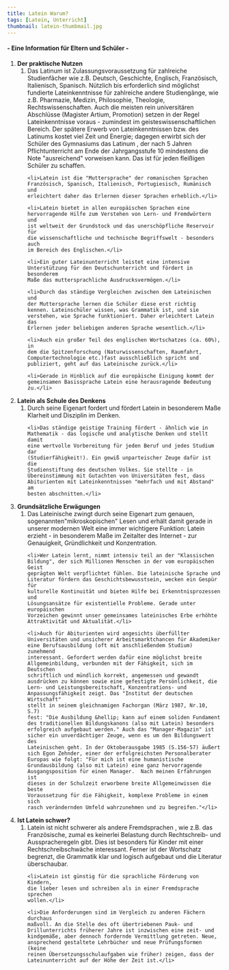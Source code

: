```yaml
---
title: Latein Warum?
tags: [Latein, Unterricht]
thumbnail: latein-thumbmail.jpg
---
```


<h4 class="text_mitte"> - Eine Information für Eltern und Schüler - </h4>

<ol>
  <li><span><strong>Der praktische Nutzen</strong></span>

  <ol>
    <li>Das Latinum ist Zulassungsvoraussetzung für zahlreiche
    Studienfãcher wie z.B. Deutsch, Geschichte, Englisch, Französisch,
    Italienisch, Spanisch. Nützlich bis erforderlich sind möglichst
    fundierte Lateinkenntnisse für zahlreiche andere Studiengãnge, wie
    z.B. Pharmazie, Medizin, Philosophie, Theologie,
    Rechtswissenschaften. Auch die meisten rein universitären
    Abschlüsse (Magister Artium, Promotion) setzen in der Regel
    Lateinkenntnisse voraus - zumindest im geisteswissenschaftlichen
    Bereich. Der spätere Erwerb von Lateinkenntnissen bzw. des
    Latinums kostet viel Zeit und Energie; dagegen erwirbt sich der
    Schüler des Gymnasiums das Latinum , der nach 5 Jahren
    Pflichtunterricht am Ende der Jahrgangsstufe 10 mindestens die
    Note "ausreichend" vorweisen kann. Das ist für jeden fleißigen
    Schüler zu schaffen.</li>

    <li>Latein ist die "Muttersprache" der romanischen Sprachen
    Französisch, Spanisch, Italienisch, Portugiesisch, Rumänisch und
    erleichtert daher das Erlernen dieser Sprachen erheblich.</li>

    <li>Latein bietet in allen europäischen Sprachen eine
    hervorragende Hilfe zum Verstehen von Lern- und Fremdwörtern und
    ist weltweit der Grundstock und das unerschöpfliche Reservoir für
    die wissenschaftliche und technische Begriffswelt - besonders auch
    im Bereich des Englischen.</li>
    
    <li>Ein guter Lateinunterricht leistet eine intensive
    Unterstützung für den Deutschunterricht und fördert in besonderem
    Maße das muttersprachliche Ausdrucksvermögen.</li>

    <li>Durch das ständige Vergleichen zwischen dem Lateinischen und
    der Muttersprache lernen die Schüler diese erst richtig
    kennen. Lateinschüler wissen, was Grammatik ist, und sie
    verstehen, wie Sprache funktioniert. Daher erleichtert Latein das
    Erlernen jeder beliebigen anderen Sprache wesentlich.</li>

    <li>Auch ein großer Teil des englischen Wortschatzes (ca. 60%), in
    dem die Spitzenforschung (Naturwissenschaften, Raumfahrt,
    Computertechnologie etc.)fast ausschließlich spricht und
    publiziert, geht auf das Lateinische zurück.</li>

    <li>Gerade in Hinblick auf die europäische Einigung kommt der
    gemeinsamen Basissprache Latein eine herausragende Bedeutung
    zu.</li>
  </ol>

  </li>

  <li><span><strong>Latein als Schule des Denkens</strong></span>

  <ol>
    <li>Durch seine Eigenart fordert und fördert Latein in besonderem
    Maße Klarheit und Disziplin im Denken.</li>

    <li>Das ständige geistige Training fördert - ähnlich wie in
    Mathematik - das logische und analytische Denken und stellt damit
    eine wertvolle Vorbereitung für jeden Beruf und jedes Studium dar
    (Studierfähigkeit!). Ein gewiß unparteischer Zeuge dafür ist die
    Studienstiftung des deutschen Volkes. Sie stellte - in
    Übereinstimmung mit Gutachten von Universitäten fest, dass
    Abiturienten mit Lateinkenntnissen "mehrfach und mit Abstand" am
    besten abschnitten.</li>
  </ol>
  </li>

  <li><span><strong>Grundsätzliche Erwägungen</strong></span>

  <ol>
    <li>Das Lateinische zwingt durch seine Eigenart zum genauen,
    sogenannten"mikroskopischen" Lesen und erhält damit gerade in
    unserer modernen Welt eine immer wichtigere Funktion: Latein erzieht
    - in besonderem Maße im Zeitalter des Internet - zur Genauigkeit,
    Gründlichkeit und Konzentration.</li>

    <li>Wer Latein lernt, nimmt intensiv teil an der "Klassischen
    Bildung", der sich Millionen Menschen in der vom europäischen Geist
    geprägten Welt verpflichtet fühlen. Die lateinische Sprache und
    Literatur fördern das Geschichtsbewusstsein, wecken ein Gespür für
    kulturelle Kontinuität und bieten Hilfe bei Erkenntnisprozessen und
    Lösungsansätze für existentielle Probleme. Gerade unter europäischen
    Vorzeichen gewinnt unser gemeinsames lateinisches Erbe erhöhte
    Attraktivität und Aktualität.</li>

    <li>Auch für Abiturienten wird angesichts überfüllter
    Universitäten und unsicherer Arbeitsmarktchancen für Akademiker
    eine Berufsausbildung (oft mit anschließendem Studium) zunehmend
    interessant. Gefordert werden dafür eine möglichst breite
    Allgemeinbildung, verbunden mit der Fähigkeit, sich im Deutschen
    schriftlich und mündlich korrekt, angemessen und gewandt
    ausdrücken zu können sowie eine gefestigte Persönlichkeit, die
    Lern- und Leistungsbereitschaft, Konzentrations- und
    Anpassungsfähigkeit zeigt. Das "Institut der deutschen Wirtschaft"
    stellt in seinem gleichnamigen Fachorgan (März 1987, Nr.10, S.7)
    fest: "Die Ausbildung &hellip; kann auf einem soliden Fundament
    des traditionellen Bildungskanons (also mit Latein) besonders
    erfolgreich aufgebaut werden." Auch das "Manager-Magazin" ist
    sicher ein unverdächtiger Zeuge, wenn es um den Bildungswert des
    Lateinischen geht. In der Oktoberausgabe 1985 (S.156-57) äußert
    sich Egon Zehnder, einer der erfolgreichsten Personalberater
    Europas wie folgt: "Für mich ist eine humanistische
    Grundausbildung (also mit Latein) eine ganz hervorragende
    Ausgangsposition für einen Manager.  Nach meinen Erfahrungen ist
    dieses in der Schulzeit erworbene breite Allgemeinwissen die beste
    Voraussetzung für die Fähigkeit, komplexe Probleme in einem sich
    rasch verändernden Umfeld wahrzunehmen und zu begreifen."</li>
  </ol>
  </li>

  <li><span><strong>Ist Latein schwer?</strong></span>

  <ol>
    <li>Latein ist nicht schwerer als andere Fremdsprachen , wie
    z.B. das Französische, zumal es keinerlei Belastung durch
    Rechtschreib- und Ausspracheregeln gibt. Dies ist besonders für
    Kinder mit einer Rechtschreibschwäche interessant. Ferner ist der
    Wortschatz begrenzt, die Grammatik klar und logisch aufgebaut und
    die Literatur überschaubar.</li>

    <li>Latein ist günstig für die sprachliche Förderung von Kindern,
    die lieber lesen und schreiben als in einer Fremdsprache sprechen
    wollen.</li>

    <li>Die Anforderungen sind im Vergleich zu anderen Fächern durchaus
    maßvoll. An die Stelle des oft übertriebenen Pauk- und
    Drillunterrichts früherer Jahre ist inzwischen eine zeit- und
    kindgemäße, aber dennoch fordernde Vermittlung getreten. Neue,
    ansprechend gestaltete Lehrbücher und neue Prüfungsformen (keine
    reinen Übersetzungsschulaufgaben wie früher) zeigen, dass der
    Lateinunterricht auf der Höhe der Zeit ist.</li>
  </ol>
  </li>
</ol>
<youtube watch="https://www.youtube.com/watch?v=S9rFS2VBhNM"></youtube>
